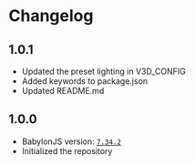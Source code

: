# Changelog

## 1.0.1
- Updated the preset lighting in V3D_CONFIG
- Added keywords to package.json
- Updated README.md

## 1.0.0
- BabylonJS version: [`7.34.2`](https://github.com/BabylonJS/Babylon.js/releases/tag/7.34.2)
- Initialized the repository
